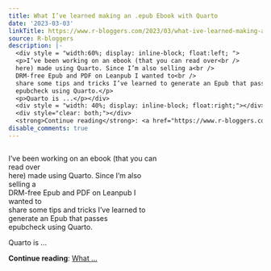 ```yaml
---
title: What I’ve learned making an .epub Ebook with Quarto
date: '2023-03-03'
linkTitle: https://www.r-bloggers.com/2023/03/what-ive-learned-making-an-epub-ebook-with-quarto/
source: R-bloggers
description: |-
  <div style = "width:60%; display: inline-block; float:left; ">
  <p>I’ve been working on an ebook (that you can read over<br />
  here) made using Quarto. Since I’m also selling a<br />
  DRM-free Epub and PDF on Leanpub I wanted to<br />
  share some tips and tricks I’ve learned to generate an Epub that passes<br />
  epubcheck using Quarto.</p>
  <p>Quarto is ...</p></div>
  <div style = "width: 40%; display: inline-block; float:right;"></div>
  <div style="clear: both;"></div>
  <strong>Continue reading</strong>: <a href="https://www.r-bloggers.com/2023/03/what-ive-learned-making-an-epub-ebook-with-quarto/">What ...
disable_comments: true
---
```

<div style = "width:60%; display: inline-block; float:left; ">
<p>I’ve been working on an ebook (that you can read over<br />
here) made using Quarto. Since I’m also selling a<br />
DRM-free Epub and PDF on Leanpub I wanted to<br />
share some tips and tricks I’ve learned to generate an Epub that passes<br />
epubcheck using Quarto.</p>
<p>Quarto is ...</p></div>
<div style = "width: 40%; display: inline-block; float:right;"></div>
<div style="clear: both;"></div>
<strong>Continue reading</strong>: <a href="https://www.r-bloggers.com/2023/03/what-ive-learned-making-an-epub-ebook-with-quarto/">What ...